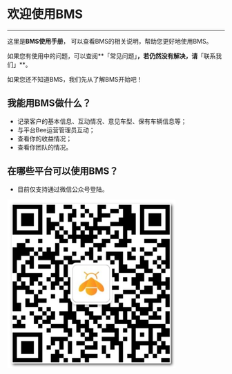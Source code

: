 # **欢迎使用BMS**

---

这里是**BMS使用手册**， 可以查看BMS的相关说明，帮助您更好地使用BMS。

如果您有使用中的问题，可以查阅**「常见问题」**，若仍然没有解决，请**「联系我们」**。

如果您还不知道BMS，我们先从了解BMS开始吧！

## **我能用BMS做什么？**

* 记录客户的基本信息、互动情况、意见车型、保有车辆信息等；
* 与平台Bee运营管理员互动；
* 查看你的收益情况；
* 查看你团队的情况。

## 在哪些平台可以使用BMS？

* 目前仅支持通过微信公众号登陆。

![](/assets/二维码-北极熊蜂.png)

